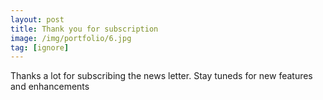 ```yaml
---
layout: post
title: Thank you for subscription
image: /img/portfolio/6.jpg
tag: [ignore]
---
```


Thanks a lot for subscribing the news letter. Stay tuneds for new features and enhancements